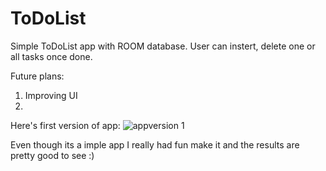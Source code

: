 # ToDoList
Simple ToDoList app with ROOM database. User can instert, delete one or all tasks once done.

Future plans:
1) Improving UI
2) 

Here's first version of app:
![appversion 1](https://user-images.githubusercontent.com/70331405/129234012-ac789205-e499-4af1-b2b0-d8d4f40cc770.jpg)

Even though its a imple app I really had fun make it and the results are pretty good to see :)
